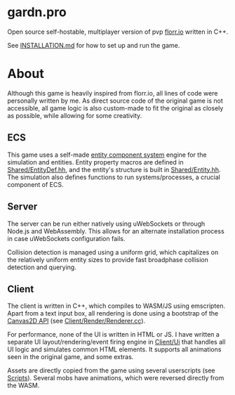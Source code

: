 # gardn.pro
Open source self-hostable, multiplayer version of pvp [florr.io](https://static.florr.io/old/) written in C++.

See [INSTALLATION.md](./INSTALLATION.md) for how to set up and run the game.

# About
Although this game is heavily inspired from florr.io, all lines of code were personally written by me. As direct source code of the original game is not accessible, all game logic is also custom-made to fit the original as closely as possible, while allowing for some creativity.

## ECS
This game uses a self-made [entity component system](https://en.wikipedia.org/wiki/Entity_component_system) engine for the simulation and entities. Entity property macros are defined in [Shared/EntityDef.hh](./Shared/EntityDef.hh), and the entity's structure is built in [Shared/Entity.hh](./Shared/EntityDef.hh). The simulation also defines functions to run systems/processes, a crucial component of ECS.

## Server
The server can be run either natively using uWebSockets or through Node.js and WebAssembly. This allows for an alternate installation process in case uWebSockets configuration fails.

Collision detection is managed using a uniform grid, which capitalizes on the relatively uniform entity sizes to provide fast broadphase collision detection and querying.

## Client

The client is written in C++, which compiles to WASM/JS using emscripten. Apart from a text input box, all rendering is done using a bootstrap of the [Canvas2D API](https://developer.mozilla.org/en-US/docs/Web/API/CanvasRenderingContext2D) (see [Client/Render/Renderer.cc](./Client/Render/Renderer.cc)).

For performance, none of the UI is written in HTML or JS. I have written a separate UI layout/rendering/event firing engine in [Client/Ui](./Client/Ui/) that handles all UI logic and simulates common HTML elements. It supports all animations seen in the original game, and some extras.

Assets are directly copied from the game using several userscripts (see [Scripts](./Scripts/)). Several mobs have animations, which were reversed directly from the WASM.
